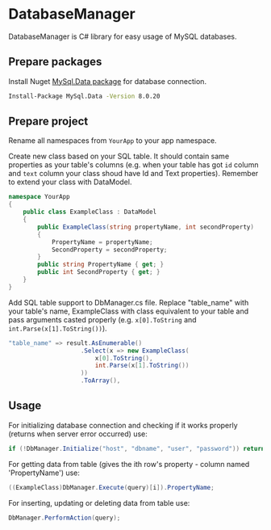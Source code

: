 # DatabaseManager

DatabaseManager is C# library for easy usage of MySQL databases.

## Prepare packages

Install Nuget [MySql.Data package](https://www.nuget.org/packages/MySql.Data/) for database connection.

```bash
Install-Package MySql.Data -Version 8.0.20
```

## Prepare project

Rename all namespaces from ```YourApp``` to your app namespace.

Create new class based on your SQL table. It should contain same properties as your table's columns (e.g. when your table has got ```id``` column and ```text``` column your class shoud have Id and Text properties). Remember to extend your class with DataModel.

```csharp
namespace YourApp
{
    public class ExampleClass : DataModel
    {      
        public ExampleClass(string propertyName, int secondProperty)
        {
            PropertyName = propertyName;
            SecondProperty = secondProperty;
        }
        public string PropertyName { get; }
        public int SecondProperty { get; }
    }
}
```

Add SQL table support to DbManager.cs file. Replace "table_name" with your table's name, ExampleClass with class equivalent to your table and pass arguments casted properly (e.g. ```x[0].ToString``` and ```int.Parse(x[1].ToString())```).

```csharp
"table_name" => result.AsEnumerable()
                    .Select(x => new ExampleClass(
                        x[0].ToString(),
                        int.Parse(x[1].ToString())
                    ))
                    .ToArray(),
```

## Usage

For initializing database connection and checking if it works properly (returns when server error occurred) use:
```csharp
if (!DbManager.Initialize("host", "dbname", "user", "password")) return;
```

For getting data from table (gives the ith row's property - column named 'PropertyName') use:
```csharp
((ExampleClass)DbManager.Execute(query)[i]).PropertyName;
```

For inserting, updating or deleting data from table use:
```csharp
DbManager.PerformAction(query);
```
